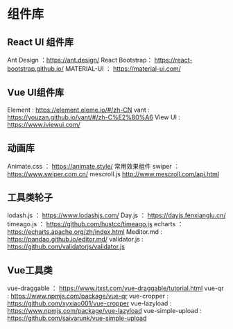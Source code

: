 # 组件库

## React UI 组件库

Ant Design ：https://ant.design/
 React Bootstrap： https://react-bootstrap.github.io/ 
 MATERIAL-UI ：  https://material-ui.com/

## Vue UI组件库

 Element : https://element.eleme.io/#/zh-CN
 vant : https://youzan.github.io/vant/#/zh-C%E2%80%A6
View UI :  https://www.iviewui.com/

## 动画库

 Animate.css ：  https://animate.style/
常用效果组件
 swiper ： https://www.swiper.com.cn/
mescroll.js   http://www.mescroll.com/api.html

## 工具类轮子

 lodash.js ：  https://www.lodashjs.com/
Day.js  ： https://dayjs.fenxianglu.cn/ 
 timeago.js ：  https://github.com/hustcc/timeago.js
echarts  ：  https://echarts.apache.org/zh/index.html
 Meditor.md  :  https://pandao.github.io/editor.md/
 validator.js :   https://github.com/validatorjs/validator.js

## Vue工具类

vue-draggable ：  https://www.itxst.com/vue-draggable/tutorial.html
 vue-qr :   https://www.npmjs.com/package/vue-qr
 vue-cropper :   https://github.com/xyxiao001/vue-cropper
 vue-lazyload :   https://www.npmjs.com/package/vue-lazyload
 vue-simple-upload :   https://github.com/saivarunk/vue-simple-upload